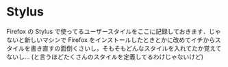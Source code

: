 # Stylus

Firefox の Stylus で使ってるユーザースタイルをここに記録しておきます．じゃないと新しいマシンで Firefox をインストールしたときとかに改めてイチからスタイルを書き直すの面倒くさいし，そもそもどんなスタイルを入れてたか覚えてないし... (と言うほどたくさんのスタイルを定義してるわけじゃないけど)
